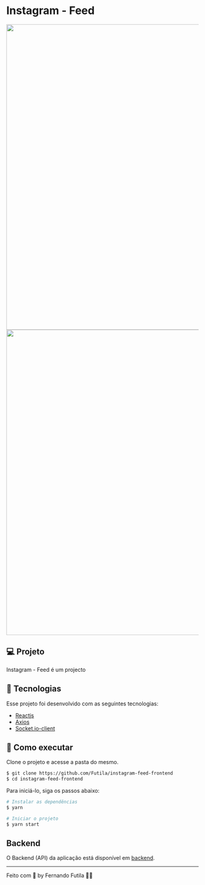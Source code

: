 # Instagram - Feed

<div align="center">
    <img src="https://github.com/Futila/instagram-feed-frontend/tree/master/src/assets/desktop.png" width="800px" />  
     <img src="https://github.com/Futila/instagram-feed-frontend/tree/master/src/assets/mobile.png" width="800px" /> 
    
</div>

## 💻 Projeto

Instagram - Feed é um projecto  

## 🧪 Tecnologias

Esse projeto foi desenvolvido com as seguintes tecnologias:

- [Reactjs](https://reactjs.org)
- [Axios](https://axios-http.com/docs/intro)
- [Socket.io-client](https://www.npmjs.com/package/socket.io-client)

## 🚀 Como executar

Clone o projeto e acesse a pasta do mesmo.

```bash
$ git clone https://github.com/Futila/instagram-feed-frontend
$ cd instagram-feed-frontend
```

Para iniciá-lo, siga os passos abaixo:
```bash
# Instalar as dependências
$ yarn

# Iniciar o projeto
$ yarn start
```

## Backend 
O Backend (API) da aplicação está disponível em [backend](https://github.com/Futila/instagram-feed-backend). 


---

Feito com 💜 by Fernando Futila 👋🏻 
